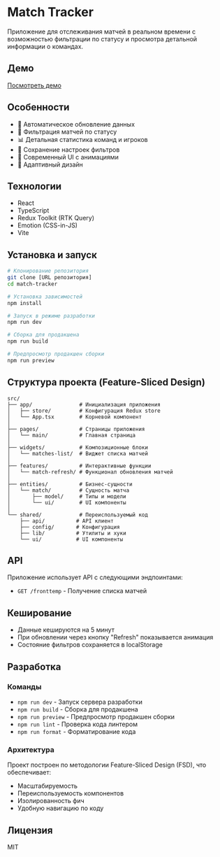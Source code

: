 # Match Tracker

Приложение для отслеживания матчей в реальном времени с возможностью фильтрации по статусу и просмотра детальной информации о командах.

## Демо

[Посмотреть демо](https://app.ftoyd.com) 

## Особенности

- 🔄 Автоматическое обновление данных
- 🎯 Фильтрация матчей по статусу
- 📊 Детальная статистика команд и игроков
- 💾 Сохранение настроек фильтров
- 🎨 Современный UI с анимациями
- 📱 Адаптивный дизайн

## Технологии

- React
- TypeScript
- Redux Toolkit (RTK Query)
- Emotion (CSS-in-JS)
- Vite

## Установка и запуск

```bash
# Клонирование репозитория
git clone [URL репозитория]
cd match-tracker

# Установка зависимостей
npm install

# Запуск в режиме разработки
npm run dev

# Сборка для продакшена
npm run build

# Предпросмотр продакшен сборки
npm run preview
```

## Структура проекта (Feature-Sliced Design)

```
src/
├── app/               # Инициализация приложения
│   ├── store/         # Конфигурация Redux store
│   └── App.tsx        # Корневой компонент
│
├── pages/             # Страницы приложения
│   └── main/          # Главная страница
│
├── widgets/           # Композиционные блоки
│   └── matches-list/  # Виджет списка матчей
│
├── features/          # Интерактивные функции
│   └── match-refresh/ # Функционал обновления матчей
│
├── entities/          # Бизнес-сущности
│   └── match/         # Сущность матча
│       ├── model/     # Типы и модели
│       └── ui/        # UI компоненты
│
└── shared/            # Переиспользуемый код
    ├── api/          # API клиент
    ├── config/       # Конфигурация
    ├── lib/          # Утилиты и хуки
    └── ui/           # UI компоненты
```

## API

Приложение использует API с следующими эндпоинтами:

- `GET /fronttemp` - Получение списка матчей

## Кеширование

- Данные кешируются на 5 минут
- При обновлении через кнопку "Refresh" показывается анимация
- Состояние фильтров сохраняется в localStorage

## Разработка

### Команды

- `npm run dev` - Запуск сервера разработки
- `npm run build` - Сборка для продакшена
- `npm run preview` - Предпросмотр продакшен сборки
- `npm run lint` - Проверка кода линтером
- `npm run format` - Форматирование кода

### Архитектура

Проект построен по методологии Feature-Sliced Design (FSD), что обеспечивает:

- Масштабируемость
- Переиспользуемость компонентов
- Изолированность фич
- Удобную навигацию по коду

## Лицензия

MIT
